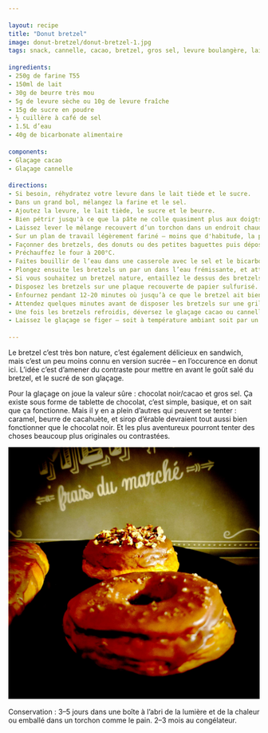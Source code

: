 ```yaml
---

layout: recipe
title: "Donut bretzel"
image: donut-bretzel/donut-bretzel-1.jpg
tags: snack, cannelle, cacao, bretzel, gros sel, levure boulangère, lait, bicarbonate, repos, levée, boulangerie, sans œuf

ingredients:
- 250g de farine T55
- 150ml de lait
- 30g de beurre très mou
- 5g de levure sèche ou 10g de levure fraîche
- 15g de sucre en poudre
- ½ cuillère à café de sel
- 1.5L d’eau
- 40g de bicarbonate alimentaire

components:
- Glaçage cacao
- Glaçage cannelle

directions:
- Si besoin, réhydratez votre levure dans le lait tiède et le sucre.
- Dans un grand bol, mélangez la farine et le sel.
- Ajoutez la levure, le lait tiède, le sucre et le beurre. 
- Bien pétrir jusqu'à ce que la pâte ne colle quasiment plus aux doigts – au robot, quand la pâte se décolle des parois, pas plus. Elle doit néanmoins rester bien souple, donc ajustez farine et liquide en conséquence. 
- Laissez lever le mélange recouvert d’un torchon dans un endroit chaud pendant 1h30–2h. Elle devrait avoir doublé de volume au bout de ce laps de temps.
- Sur un plan de travail légèrement fariné – moins que d'habitude, la pâte doit rester un tout petit peu collante –, abaissez la pâte.
- Façonner des bretzels, des donuts ou des petites baguettes puis déposez-les délicatement sur la plaque de cuisson en les espaçant bien. Couvrez-les d’un torchon propre pour une seconde levée de 30 minutes environ.
- Préchauffez le four à 200°C.
- Faites bouillir de l’eau dans une casserole avec le sel et le bicarbonate puis baissez la température pour avoir une eau tout juste frémissante.
- Plongez ensuite les bretzels un par un dans l’eau frémissante, et attendez qu’ils remontent pour les sortir avec un écumoire et les égoutter sur de l’essuie-tout. Le passage dans le bain doit être rapide, environ 10–15 secondes.
- Si vous souhaitez un bretzel nature, entaillez le dessus des bretzels et saupoudrez de gros sel. Sinon, sautez cette étape.
- Disposez les bretzels sur une plaque recouverte de papier sulfurisé.
- Enfournez pendant 12-20 minutes où jusqu’à ce que le bretzel ait bien bruni, que les entailles se soient développées, et qu’il sonne creux quand vous tapotez le dessous.
- Attendez quelques minutes avant de disposer les bretzels sur une grille de refroidissement. Si vous faites des bretzels nature, arrêtez-vous là.
- Une fois les bretzels refroidis, déversez le glaçage cacao ou cannelle par dessus, puis saupoudrez du gros sel ou des morceaux de noix de pécan, etc.
- Laissez le glaçage se figer – soit à température ambiant soit par un passage rapide au frigo – avant de déguster. 

---
```


Le bretzel c’est très bon nature, c’est également délicieux en sandwich, mais c’est un peu moins connu en version sucrée – en l’occurence en donut ici. L’idée c’est d’amener du contraste pour mettre en avant le goût salé du bretzel, et le sucré de son glaçage.

Pour la glaçage on joue la valeur sûre&nbsp;: chocolat noir/cacao et gros sel. Ça existe sous forme de tablette de chocolat, c’est simple, basique, et on sait que ça fonctionne. Mais il y en a plein d’autres qui peuvent se tenter&nbsp;: caramel, beurre de cacahuète, et sirop d’érable devraient tout aussi bien fonctionner que le chocolat noir. Et les plus aventureux pourront tenter des choses beaucoup plus originales ou contrastées.

![Si vous savez la flemme, même pas besoin de faire la forme de bretzel. La forme de donut avec ou sans trou, petit pain ou barre fonctionne très bien aussi, et permet de s’amuser sur la décoration.](../images/donut-bretzel/donut-bretzel-2.jpg)

Conservation&nbsp;: 3–5 jours dans une boîte à l’abri de la lumière et de la chaleur ou emballé dans un torchon comme le pain. 2–3 mois au congélateur.